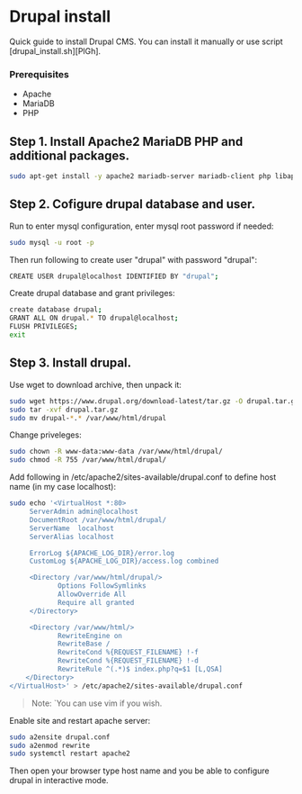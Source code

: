 # Drupal install
Quick guide to install Drupal CMS.
You can install it manually or use script [drupal_install.sh][PlGh].

### Prerequisites

- Apache
- MariaDB
- PHP

## Step 1. Install Apache2 MariaDB PHP and additional packages.


```sh
sudo apt-get install -y apache2 mariadb-server mariadb-client php libapache2-mod-php php-cli php-fpm php-json php-common php-mysql php-zip php-gd php-intl php-mbstring php-curl php-xml php-pear php-tidy php-soap php-bcmath php-xmlrpc
``` 


## Step 2. Cofigure drupal database and user.

Run to enter mysql configuration, enter mysql root password if needed:
```sh
sudo mysql -u root -p
```
Then run following to create user "drupal" with password "drupal":
```sh
CREATE USER drupal@localhost IDENTIFIED BY "drupal";
```
Create drupal database and grant privileges:
```sh
create database drupal;
GRANT ALL ON drupal.* TO drupal@localhost;
FLUSH PRIVILEGES;
exit
```
## Step 3. Install drupal.

Use wget to download archive, then unpack it:

```sh
sudo wget https://www.drupal.org/download-latest/tar.gz -O drupal.tar.gz
sudo tar -xvf drupal.tar.gz
sudo mv drupal-*.* /var/www/html/drupal
```
Change priveleges: 
```sh
sudo chown -R www-data:www-data /var/www/html/drupal/
sudo chmod -R 755 /var/www/html/drupal/
```    
Add following in /etc/apache2/sites-available/drupal.conf to define
host name (in my case localhost):
```sh
sudo echo '<VirtualHost *:80>
     ServerAdmin admin@localhost
     DocumentRoot /var/www/html/drupal/
     ServerName  localhost  
     ServerAlias localhost

     ErrorLog ${APACHE_LOG_DIR}/error.log
     CustomLog ${APACHE_LOG_DIR}/access.log combined

     <Directory /var/www/html/drupal/>
            Options FollowSymlinks
            AllowOverride All
            Require all granted
     </Directory>

     <Directory /var/www/html/>
            RewriteEngine on
            RewriteBase /
            RewriteCond %{REQUEST_FILENAME} !-f
            RewriteCond %{REQUEST_FILENAME} !-d
            RewriteRule ^(.*)$ index.php?q=$1 [L,QSA]
    </Directory>
</VirtualHost>' > /etc/apache2/sites-available/drupal.conf
```    
> Note: `You can use vim if you wish.

Enable site and restart apache server:
```sh
sudo a2ensite drupal.conf
sudo a2enmod rewrite
sudo systemctl restart apache2
``` 
Then open your browser type host name and you be able to configure drupal in interactive mode.
